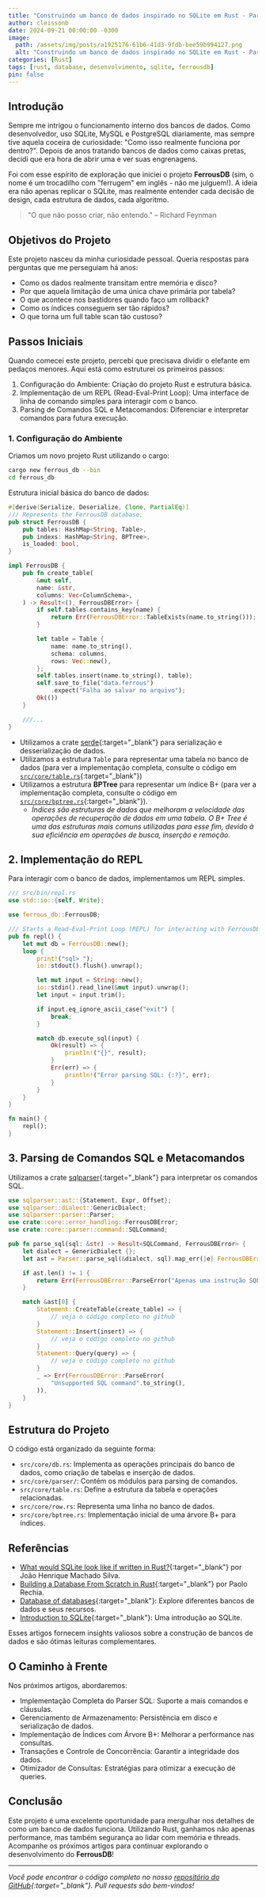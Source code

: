 ```yaml
---
title: "Construindo um banco de dados inspirado no SQLite em Rust - Parte 1"
author: cleissonb
date: 2024-09-21 00:00:00 -0300
image:
  path: /assets/img/posts/a1925176-61b6-41d3-9fdb-bee59b994127.png
  alt: "Construindo um banco de dados inspirado no SQLite em Rust - Parte 1"
categories: [Rust]
tags: [rust, database, desenvolvimento, sqlite, ferrousdb]
pin: false
---
```


## Introdução

Sempre me intrigou o funcionamento interno dos bancos de dados. Como desenvolvedor, uso SQLite, MySQL e PostgreSQL diariamente, mas sempre tive aquela coceira de curiosidade: "Como isso realmente funciona por dentro?". Depois de anos tratando bancos de dados como caixas pretas, decidi que era hora de abrir uma e ver suas engrenagens.

Foi com esse espírito de exploração que iniciei o projeto __FerrousDB__ (sim, o nome é um trocadilho com "ferrugem" em inglês - não me julguem!). A ideia era não apenas replicar o SQLite, mas realmente entender cada decisão de design, cada estrutura de dados, cada algoritmo.

> "O que não posso criar, não entendo." – Richard Feynman

## Objetivos do Projeto

Este projeto nasceu da minha curiosidade pessoal. Queria respostas para perguntas que me perseguiam há anos:

- Como os dados realmente transitam entre memória e disco?
- Por que aquela limitação de uma única chave primária por tabela?
- O que acontece nos bastidores quando faço um rollback?
- Como os índices conseguem ser tão rápidos?
- O que torna um full table scan tão custoso?

## Passos Iniciais

Quando comecei este projeto, percebi que precisava dividir o elefante em pedaços menores. Aqui está como estruturei os primeiros passos:

1. Configuração do Ambiente: Criação do projeto Rust e estrutura básica.
1. Implementação de um REPL (Read-Eval-Print Loop): Uma interface de linha de comando simples para interagir com o banco.
1. Parsing de Comandos SQL e Metacomandos: Diferenciar e interpretar comandos para futura execução.

### 1. Configuração do Ambiente

Criamos um novo projeto Rust utilizando o cargo:

```bash
cargo new ferrous_db --bin
cd ferrous_db
```

Estrutura inicial básica do banco de dados:

```rust
#[derive(Serialize, Deserialize, Clone, PartialEq)]
/// Represents the FerrousDB database.
pub struct FerrousDB {
    pub tables: HashMap<String, Table>,
    pub indexs: HashMap<String, BPTree>,
    is_loaded: bool,
}

impl FerrousDB {
    pub fn create_table(
        &mut self,
        name: &str,
        columns: Vec<ColumnSchema>,
    ) -> Result<(), FerrousDBError> {
        if self.tables.contains_key(name) {
            return Err(FerrousDBError::TableExists(name.to_string()));
        }

        let table = Table {
            name: name.to_string(),
            schema: columns,
            rows: Vec::new(),
        };
        self.tables.insert(name.to_string(), table);
        self.save_to_file("data.ferrous")
            .expect("Falha ao salvar no arquivo");
        Ok(())
    }

    ///...
}
```

- Utilizamos a crate [serde](https://docs.rs/serde/latest/serde/){:target="\_blank"} para serialização e desserialização de dados.
- Utilizamos a estrutura `Table` para representar uma tabela no banco de dados (para ver a implementação completa, consulte o código em [`src/core/table.rs`](https://github.com/cleissonbarbosa/ferrousDB/tree/main/src/core/table.rs){:target="\_blank"})
- Utilizamos a estrutura __BPTree__ para representar um índice B+ (para ver a implementação completa, consulte o código em [`src/core/bptree.rs`](https://github.com/cleissonbarbosa/ferrousDB/tree/main/src/core/bptree.rs){:target="\_blank"}).
    - _Índices são estruturas de dados que melhoram a velocidade das operações de recuperação de dados em uma tabela. O B+ Tree é uma das estruturas mais comuns utilizadas para esse fim, devido à sua eficiência em operações de busca, inserção e remoção._

## 2. Implementação do REPL

Para interagir com o banco de dados, implementamos um REPL simples.

```rust
/// src/bin/repl.rs
use std::io::{self, Write};

use ferrous_db::FerrousDB;

/// Starts a Read-Eval-Print Loop (REPL) for interacting with FerrousDB.
pub fn repl() {
    let mut db = FerrousDB::new();
    loop {
        print!("sql> ");
        io::stdout().flush().unwrap();

        let mut input = String::new();
        io::stdin().read_line(&mut input).unwrap();
        let input = input.trim();

        if input.eq_ignore_ascii_case("exit") {
            break;
        }

        match db.execute_sql(input) {
            Ok(result) => {
                println!("{}", result);
            }
            Err(err) => {
                println!("Error parsing SQL: {:?}", err);
            }
        }
    }
}

fn main() {
    repl();
}

```

## 3. Parsing de Comandos SQL e Metacomandos

Utilizamos a crate [sqlparser](https://docs.rs/sqlparser/latest/sqlparser/){:target="\_blank"} para interpretar os comandos SQL.

```rust
use sqlparser::ast::{Statement, Expr, Offset};
use sqlparser::dialect::GenericDialect;
use sqlparser::parser::Parser;
use crate::core::error_handling::FerrousDBError;
use crate::core::parser::command::SQLCommand;

pub fn parse_sql(sql: &str) -> Result<SQLCommand, FerrousDBError> {
    let dialect = GenericDialect {};
    let ast = Parser::parse_sql(&dialect, sql).map_err(|e| FerrousDBError::ParseError(e.to_string()))?;

    if ast.len() != 1 {
        return Err(FerrousDBError::ParseError("Apenas uma instrução SQL é suportada".to_string()));
    }

    match &ast[0] {
        Statement::CreateTable(create_table) => {
            // veja o código completo no github
        }
        Statement::Insert(insert) => {
            // veja o código completo no github
        }
        Statement::Query(query) => {
            // veja o código completo no github
        }
        _ => Err(FerrousDBError::ParseError(
            "Unsupported SQL command".to_string(),
        )),
    }
}
```

## Estrutura do Projeto

O código está organizado da seguinte forma:

- `src/core/db.rs`: Implementa as operações principais do banco de dados, como criação de tabelas e inserção de dados.
- `src/core/parser/`: Contém os módulos para parsing de comandos.
- `src/core/table.rs`: Define a estrutura da tabela e operações relacionadas.
- `src/core/row.rs`: Representa uma linha no banco de dados.
- `src/core/bptree.rs`: Implementação inicial de uma árvore B+ para índices.

## Referências

- [What would SQLite look like if written in Rust?](https://medium.com/the-polyglot-programmer/what-would-sqlite-look-like-if-written-in-rust-part-1-4a84196c217d){:target="\_blank"} por João Henrique Machado Silva.
- [Building a Database From Scratch in Rust](https://medium.com/@paolorechia/building-a-database-from-scratch-in-rust-part-1-6dfef2223673){:target="\_blank"} por Paolo Rechia.
- [Database of databases](https://dbdb.io/){:target="\_blank"}: Explore diferentes bancos de dados e seus recursos.
- [Introduction to SQLite](https://www.geeksforgeeks.org/introduction-to-sqlite/){:target="\_blank"}: Uma introdução ao SQLite.

Esses artigos fornecem insights valiosos sobre a construção de bancos de dados e são ótimas leituras complementares.

## O Caminho à Frente

Nos próximos artigos, abordaremos:

- Implementação Completa do Parser SQL: Suporte a mais comandos e cláusulas.
- Gerenciamento de Armazenamento: Persistência em disco e serialização de dados.
- Implementação de Índices com Árvore B+: Melhorar a performance nas consultas.
- Transações e Controle de Concorrência: Garantir a integridade dos dados.
- Otimizador de Consultas: Estratégias para otimizar a execução de queries.

## Conclusão

Este projeto é uma excelente oportunidade para mergulhar nos detalhes de como um banco de dados funciona. Utilizando Rust, ganhamos não apenas performance, mas também segurança ao lidar com memória e threads.
Acompanhe os próximos artigos para continuar explorando o desenvolvimento do __FerrousDB__!

---

_Você pode encontrar o código completo no nosso [repositório do GitHub](https://github.com/cleissonbarbosa/ferrousDB){:target="\_blank"}. Pull requests são bem-vindos!_
